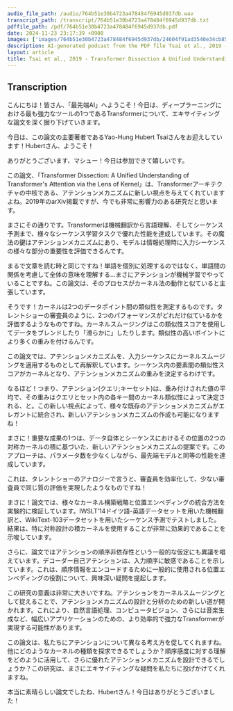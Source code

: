 ```yaml
---
audio_file_path: /audio/764b51e30b4723a478484f6945d937db.wav
transcript_path: /transcript/764b51e30b4723a478484f6945d937db.txt
pdffile_path: /pdf/764b51e30b4723a478484f6945d937db.pdf
date: 2024-11-23 23:17:39 +0900
images: ['images/764b51e30b4723a478484f6945d937db/24604f91ad3540e34cb854cdcbd0e1eb228adc55772c9b1b282f1b3478fc9a44.jpg', 'images/764b51e30b4723a478484f6945d937db/e86c9b94d57a2846753f4a3dddaa15a05b442ab242fc62b49b902577b89cfd09.jpg', 'images/764b51e30b4723a478484f6945d937db/ea34c52030d73a43b15206399b5daf46795002ef270955cb74e40815ee1a9976.jpg', 'images/764b51e30b4723a478484f6945d937db/b56f91c78f7647be015400c473c174f5857c90bf5031262dfc9cf343f63e92d4.jpg']
description: AI-generated podcast from the PDF file Tsai et al., 2019 - Transformer Dissection A Unified Understanding of Transformer's Attention via the Lens of Kernel_JP / 764b51e30b4723a478484f6945d937db
layout: article
title: Tsai et al., 2019 - Transformer Dissection A Unified Understanding of Transformer's Attention via the Lens of Kernel_JP
---
```


## Transcription
こんにちは！皆さん、「最先端AI」へようこそ！今日は、ディープラーニングにおける最も強力なツールの1つであるTransformerについて、エキサイティングな論文を深く掘り下げていきます。

今日は、この論文の主要著者であるYao-Hung Hubert Tsaiさんをお迎えしています！Hubertさん、ようこそ！

ありがとうございます、マシュー！今日は参加できて嬉しいです。

この論文、「Transformer Dissection: A Unified Understanding of Transformer's Attention via the Lens of Kernel」は、Transformerアーキテクチャの中核である、アテンションメカニズムに新しい視点を与えてくれていますよね。2019年のarXiv掲載ですが、今でも非常に影響力のある研究だと思います。

まさにその通りです。Transformerは機械翻訳から言語理解、そしてシーケンス予測まで、様々なシーケンス学習タスクで優れた性能を達成しています。その魔法の鍵はアテンションメカニズムにあり、モデルは情報処理時に入力シーケンスの様々な部分の重要性を評価できるんです。

まるで文章を読む時と同じですね！単語を個別に処理するのではなく、単語間の関係を考慮して全体の意味を理解する…まさにアテンションが機械学習でやっていることですね。この論文は、そのプロセスがカーネル法の動作と似ていると主張しています。

そうです！カーネルは2つのデータポイント間の類似性を測定するものです。タレントショーの審査員のように、2つのパフォーマンスがどれだけ似ているかを評価するようなものですね。カーネルスムージングはこの類似性スコアを使用してデータをブレンドしたり「滑らかに」したりします。類似性の高いポイントにより多くの重みを付けるんです。

この論文では、アテンションメカニズムを、入力シーケンスにカーネルスムージングを適用するものとして再解釈しています。シーケンス内の要素間の類似性スコアがカーネルとなり、アテンションメカニズムの重みを決定するわけです。

なるほど！つまり、アテンション(クエリ;キーセット)は、重み付けされた値の平均で、その重みはクエリとセット内の各キー間のカーネル類似性によって決定される、と。この新しい視点によって、様々な既存のアテンションメカニズムがエレガントに統合され、新しいアテンションメカニズムの作成も可能になりますね！

まさに！重要な成果の1つは、データ自体とシーケンスにおけるその位置の2つの対称カーネルの積に基づいた、新しいアテンションメカニズムの提案です。このアプローチは、パラメータ数を少なくしながら、最先端モデルと同等の性能を達成しています。

これは、タレントショーのアナロジーで言うと、審査員を効率化して、少ない審査員で同じ質の評価を実現したようなものですね！

まさに！論文では、様々なカーネル構築戦略と位置エンベディングの統合方法を実験的に検証しています。IWSLT’14ドイツ語-英語データセットを用いた機械翻訳と、WikiText-103データセットを用いたシーケンス予測でテストしました。結果は、特に対称設計の積カーネルを使用することが非常に効果的であることを示唆しています。

さらに、論文ではアテンションの順序非依存性という一般的な仮定にも異議を唱えています。デコーダー自己アテンションは、入力順序に敏感であることを示しています。これは、順序情報をエンコードするために一般的に使用される位置エンベディングの役割について、興味深い疑問を提起します。

この研究の意義は非常に大きいですね。アテンションをカーネルスムージングとして捉えることで、アテンションメカニズムの設計と分析のための新しい道が開かれます。これにより、自然言語処理、コンピュータビジョン、さらには音楽生成など、幅広いアプリケーションのための、より効率的で強力なTransformerが実現する可能性があります。

この論文は、私たちにアテンションについて異なる考え方を促してくれますね。他にどのようなカーネルの種類を探求できるでしょうか？順序感度に対する理解をどのように活用して、さらに優れたアテンションメカニズムを設計できるでしょうか？この研究は、まさにエキサイティングな疑問を私たちに投げかけてくれますね。

本当に素晴らしい論文でしたね、Hubertさん！今日はありがとうございました！





